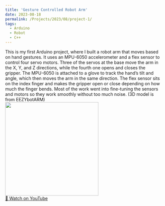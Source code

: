 ```yaml
---
title: 'Gesture Controlled Robot Arm'
date: 2023-08-18
permalink: /Projects/2023/08/project-1/
tags:
  - Arduino
  - Robot
  - C++
---
```


This is my first Arduino project, where I built a robot arm that moves based on hand gestures. It uses an MPU-6050 accelerometer and a flex sensor to control four servo motors. Three of the servos at the base move the arm in the X, Y, and Z directions, while the fourth one opens and closes the gripper. The MPU-6050 is attached to a glove to track the hand’s tilt and angle, which then moves the arm in the same direction. The flex sensor sits on the index finger and makes the gripper open or close depending on how much the finger bends. Most of the work went into fine-tuning the sensors and motors so they work smoothly without too much noise. (3D model is from EEZYbotARM)
<br/>
<img src="{{ site.baseurl }}/images/robotArm.jpg" width="300"><br/>
<a href="https://youtube.com/shorts/uIY3YT9ME_g?si=6JfBbAfcrXIFWE7L" target="_blank">🎥 Watch on YouTube</a>